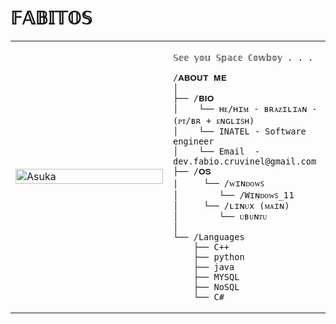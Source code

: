 # 𝔽𝔸𝔹𝕀𝕋𝕆𝕊

<table>
  <tr>
    <td style="width: 50%;">
       <img src="https://github.com/FabioAGC/FabioAGC/blob/main/2a20476ec0356bdbb03fa09ed93c5bfe.gif" alt="Asuka" style="width: 100%; border: none;"/>
    </td>
    <td style="width: 50%; vertical-align: top;">
      <p style="font-family: monospace; font-size: 16px;">
     
        
    𝕊𝕖𝕖 𝕪𝕠𝕦 𝕊𝕡𝕒𝕔𝕖 ℂ𝕠𝕨𝕓𝕠𝕪 . . . 
   

</p>

    /𝐀𝐁𝐎𝐔𝐓 𝐌𝐄
    │
    ├── /𝐁𝐈𝐎
    │    └── ʜᴇ/ʜɪᴍ - ʙʀᴀᴢɪʟɪᴀɴ - (ᴘᴛ/ʙʀ + ᴇɴɢʟɪꜱʜ)
    │    └── INATEL - Software engineer
    │    └── Email  - dev.fabio.cruvinel@gmail.com
    ├── /𝐎𝐒
    |     └── /ᴡɪɴᴅᴏᴡꜱ
    │        └── /Wɪɴᴅᴏᴡꜱ_𝟣𝟣
    │     └── /ʟɪɴᴜx (ᴍᴀɪɴ)
    │        └── ᴜʙᴜɴᴛᴜ
    │           
    └── /Languages
        ├── C++
        ├── python
        ├── java
        ├── MYSQL
        ├── NoSQL
        └── C#
        
        
  </tr>
</table>
